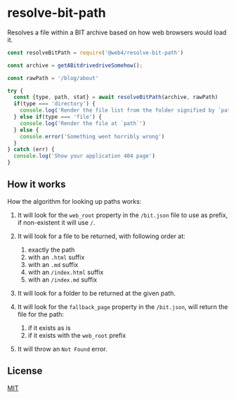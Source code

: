 # resolve-bit-path

Resolves a file within a BIT archive based on how web browsers would load it.

```js
const resolveBitPath = require('@web4/resolve-bit-path')

const archive = getABitdrivedriveSomehow();

const rawPath = '/blog/about'

try {
  const {type, path, stat} = await resolveBitPath(archive, rawPath)
  if(type === 'directory') {
    console.log('Render the file list from the folder signified by `path`')
  } else if(type === 'file') {
    console.log('Render the file at `path`')
  } else {
    console.error('Something went horribly wrong')
  }
} catch (err) {
  console.log('Show your application 404 page')
}
```

## How it works

How the algorithm for looking up paths works:

1. It will look for the `web_root` property in the `/bit.json` file to use as prefix, if non-existent it will use `/`.
2. It will look for a file to be returned, with following order at:

    1. exactly the path
    2. with an `.html` suffix
    3. with an `.md` suffix
    4. with an `/index.html` suffix
    5. with an `/index.md` suffix

3. It will look for a folder to be returned at the given path.
4. It will look for the `fallback_page` property in the `/bit.json`, will return the file for the path:

    1. if it exists as is
    2. if it exists with the `web_root` prefix

5. It will throw an `Not Found` error.

## License

[MIT](./LICENSE)
